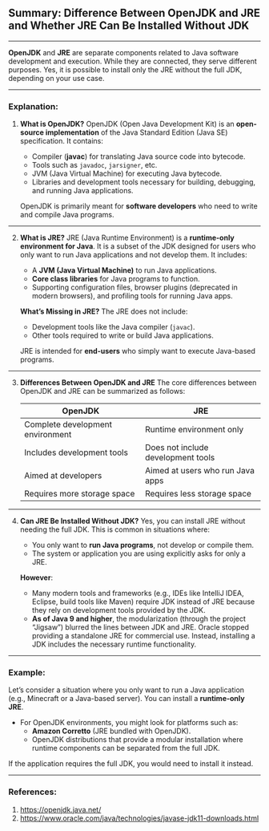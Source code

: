 ## Summary: Difference Between OpenJDK and JRE and Whether JRE Can Be Installed Without JDK
---
**OpenJDK** and **JRE** are separate components related to Java software development and execution. While they are connected, they serve different purposes. Yes, it is possible to install only the JRE without the full JDK, depending on your use case.

---

### Explanation:

1. **What is OpenJDK?**
   OpenJDK (Open Java Development Kit) is an **open-source implementation** of the Java Standard Edition (Java SE) specification. It contains:
   - Compiler (**javac**) for translating Java source code into bytecode.
   - Tools such as `javadoc`, `jarsigner`, etc.
   - JVM (Java Virtual Machine) for executing Java bytecode.
   - Libraries and development tools necessary for building, debugging, and running Java applications.

   OpenJDK is primarily meant for **software developers** who need to write and compile Java programs. 

---

2. **What is JRE?**
   JRE (Java Runtime Environment) is a **runtime-only environment for Java**. It is a subset of the JDK designed for users who only want to run Java applications and not develop them. It includes:
   - A **JVM (Java Virtual Machine)** to run Java applications.
   - **Core class libraries** for Java programs to function.
   - Supporting configuration files, browser plugins (deprecated in modern browsers), and profiling tools for running Java apps.

   **What’s Missing in JRE?**
   The JRE does not include:
   - Development tools like the Java compiler (`javac`).
   - Other tools required to write or build Java applications.

   JRE is intended for **end-users** who simply want to execute Java-based programs.

---

3. **Differences Between OpenJDK and JRE**
   The core differences between OpenJDK and JRE can be summarized as follows:

   | **OpenJDK**                       | **JRE**                          |
   |-----------------------------------|----------------------------------|
   | Complete development environment | Runtime environment only        |
   | Includes development tools       | Does not include development tools |
   | Aimed at developers              | Aimed at users who run Java apps |
   | Requires more storage space      | Requires less storage space      |

---

4. **Can JRE Be Installed Without JDK?**
   Yes, you can install JRE without needing the full JDK. This is common in situations where:
   - You only want to **run Java programs**, not develop or compile them.
   - The system or application you are using explicitly asks for only a JRE.

   **However**:
   - Many modern tools and frameworks (e.g., IDEs like IntelliJ IDEA, Eclipse, build tools like Maven) require JDK instead of JRE because they rely on development tools provided by the JDK.
   - **As of Java 9 and higher**, the modularization (through the project “Jigsaw”) blurred the lines between JDK and JRE. Oracle stopped providing a standalone JRE for commercial use. Instead, installing a JDK includes the necessary runtime functionality.

---

### Example:
Let’s consider a situation where you only want to run a Java application (e.g., Minecraft or a Java-based server). You can install a **runtime-only JRE**.

- For OpenJDK environments, you might look for platforms such as:
  - **Amazon Corretto** (JRE bundled with OpenJDK).
  - OpenJDK distributions that provide a modular installation where runtime components can be separated from the full JDK.

If the application requires the full JDK, you would need to install it instead.

---

### References:
1. https://openjdk.java.net/
2. https://www.oracle.com/java/technologies/javase-jdk11-downloads.html
